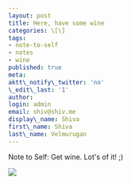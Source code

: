 ```yaml
---
layout: post
title: Here, have some wine
categories: \[\]
tags:
- note-to-self
- notes
- wine
published: true
meta:
aktt\_notify\_twitter: 'no'
\_edit\_last: '1'
author:
login: admin
email: shiv@shiv.me
display\_name: Shiva
first\_name: Shiva
last\_name: Velmurugan
---
```


Note to Self: Get wine. Lot's of it! ;)

[![](/images/206602701625531039_zoKKZhnd_c.jpg)][0]


[0]: http://pinterest.com/pin/206602701625531039/